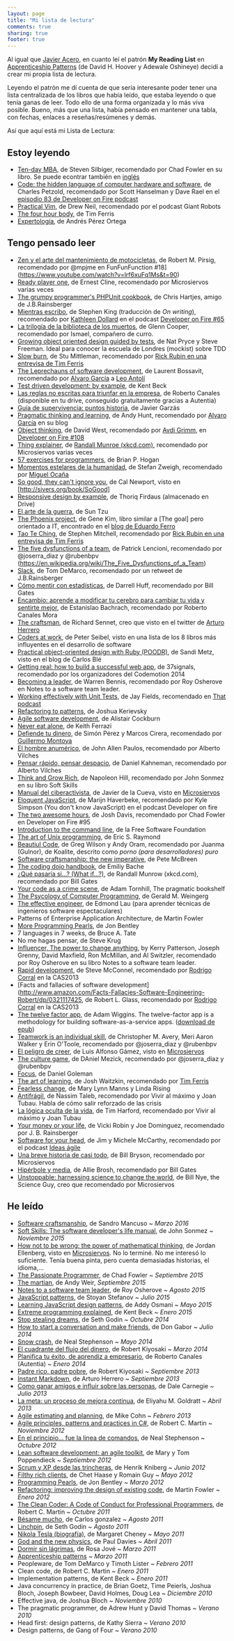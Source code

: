 ```yaml
---
layout: page
title: "Mi lista de lectura"
comments: true
sharing: true
footer: true
---
```


Al igual que [Javier Acero](http://javieracero.com), en cuanto leí el patrón 
**My Reading List**
en [Apprenticeship Patterns](/blog/2011/03/24/apprenticeship-patterns) 
(de David H. Hoover y Adewale Oshineye) decidí a crear mi propia lista de lectura.

Leyendo el patrón me dí cuenta de que sería interesante poder tener una lista centralizada 
de los libros que había leído, que estaba leyendo o que tenía ganas de leer. Todo ello de 
una forma organizada y lo más viva posible. Bueno, más que una lista, había pensado en 
mantener una tabla, con fechas, enlaces a reseñas/resúmenes y demás.

Así que aquí está mi Lista de Lectura:

## Estoy leyendo

- [Ten-day MBA](http://www.amazon.es/MBA-10-d%C3%ADas-ense%C3%B1anzas-escuelas-ebook/dp/B00D59QW6O/), de Steven Silbiger, recomendado por Chad Fowler en su libro. Se puede econtrar también en [inglés](http://www.amazon.com/The-Ten-Day-MBA-Step-Step/dp/0062199579)
- [Code: the hidden language of computer hardware and software](http://www.amazon.com/Code-Language-Computer-Hardware-Software/dp/0735611319/), de Charles Petzold, recomendado por Scott Hanselman y Dave Rael en el [episodio 83 de Developer on Fire podcast](http://developeronfire.com/Podcast/Episodes/scott-hanselman-learn-balance)
- [Practical Vim](https://pragprog.com/book/dnvim/practical-vim), de Drew Neil, recomendado por el podcast Giant Robots
- [The four hour body](https://www.amazon.es/cuerpo-perfecto-cuatro-horas-FICCION/dp/8466650210/), de Tim Ferris
- [Expertología](http://www.amazon.es/dp/8492414502), de Andrés Pérez Ortega

## Tengo pensado leer

- [Zen y el arte del mantenimiento de motocicletas](http://www.amazon.es/Arte-Mantenimiento-Motocicleta-Narrativa-Sexto/dp/8415601956/), de Robert M. Pirsig, recomendado por @mpjme en FunFunFunction #18](https://www.youtube.com/watch?v=lrf6xuFq1Ms&t=90)
- [Ready player one](http://www.amazon.es/gp/product/B00UVAREXK/), de Ernest Cline, recomendado por Microsiervos varias veces
- [The grumpy programmer's PHPUnit cookbook](https://leanpub.com/grumpy-phpunit), de Chris Hartjes, amigo de J.B.Rainsberger
- [Mientras escribo](http://www.amazon.es/Mientras-escribo-BEST-SELLER-Stephen/dp/849759732X/), de Stephen King (traducción de *On writing*), recomendado por [Kathleen Dollard](https://twitter.com/KathleenDollard/) en el podcast [Developer on Fire #65](http://developeronfire.com/Podcast/Episodes/kathleen-dollard-relentless-dedication)
- [La trilogía de la biblioteca de los muertos](www.amazon.com/Biblioteca-los-muertos-Spanish-Edition/dp/0307882268), de Glenn Cooper, recomendado por Ismael, compañero de curro.
- [Growing object oriented design guided by tests](), de Nat Pryce y Steve Freeman. Ideal para conocer la escuela de Londres (mockist) sobre TDD
- [Slow burn](http://www.amazon.com/Slow-Burn-Faster-Exercising-Slower/dp/0062736744), de Stu Mittleman, recomendado por [Rick Rubin en una entrevisa de Tim Ferris](http://fourhourworkweek.com/2015/05/15/rick-rubin)
- [The Leprechauns of software development](https://leanpub.com/leprechauns), de Laurent Bossavit, recomendado por [Alvaro García](http://twitter.com/alvaroviz) a [Leo Antolí](http://twitter.com/lantoli)
- [Test driven development: by example](http://www.amazon.com/Test-Driven-Development-Kent-Beck/dp/0321146530), de Kent Beck
- [Las reglas no escritas para triunfar en la empresa](http://www.amazon.es/escritas-triunfar-empresa-Inform%C3%A1tica-Profesional/dp/8492650435), de Roberto Canales (disponible en tu drive, conseguido gratuitamente gracias a Autentia)
- [Guía de supervivencia: puntos historia](http://www.javiergarzas.com/2015/10/nueva-guia-de-supervivencia-agil-estimacion-con-puntos-historia-si-gratis.html), de Javier Garzás
- [Pragmatic thinking and learning](https://pragprog.com/book/ahptl/pragmatic-thinking-and-learning), de Andy Hunt, recomendado por [Alvaro García](http://alvarogarcia7.github.io/blog/2015/12/31/books-read-in-2015q4/) en su blog
- [Object thinking](http://www.amazon.com/dp/0735619654), de David West, recomendado por [Avdi Grimm](http://devblog.avdi.org/), en [Developer on Fire #108](http://developeronfire.com/episode-108-avdi-grimm-your-passion-is-yours-and-yours-alone)
- [Thing explainer](http://www.amazon.es/gp/product/1473620910/), de [Randall Munroe (xkcd.com)](http://xkcd.com), recomendado por Microsiervos varias veces
- [57 exercises for programmers](https://pragprog.com/book/bhwb/exercises-for-programmers), de Brian P. Hogan
- [Momentos estelares de la humanidad](https://www.amazon.es/Momentos-estelares-humanidad-miniaturas-hist%C3%B3ricas/dp/8495359928/), de Stefan Zweigh, recomendado por [Miguel Ocaña](http://ocana.github.io)
- [So good, they can't ignore you](http://www.amazon.com/dp/1455509124?tag=sivers-20), de Cal Newport, visto en [http://sivers.org/book/SoGood]
- [Responsive design by example](http://www.amazon.com/Responsive-Design-Example-Thoriq-Firdaus/dp/1849695423/ref=sr_1_1?ie=UTF8&qid=1443036924&sr=8-1&keywords=Thoriq+Firdaus), de Thoriq Firdaus (almacenado en Drive)
- [El arte de la guerra](http://www.amazon.es/El-Arte-Guerra-Sun-Tzu/dp/148407291X), de Sun Tzu
- [The Phoenix project](http://www.amazon.com/The-Phoenix-Project-Helping-Business/dp/0988262592), de Gene Kim, libro similar a [The goal] pero orientado a IT, encontrado en el [blog de Eduardo Ferro](http://www.eferro.net/2016/03/some-books-i-recently-read.html)
- [Tao Te Ching](http://www.amazon.com/Tao-Te-Ching-Laozi/dp/0060812451), de Stephen Mitchell, recomendado por [Rick Rubin en una entrevisa de Tim Ferris](http://fourhourworkweek.com/2015/05/15/rick-rubin) 
- [The five dysfunctions of a team](http://www.amazon.com/The-Five-Dysfunctions-Team-Leadership/dp/0787960756), de Patrick Lencioni, recomendado por @joserra_diaz y @rubenbpv (https://en.wikipedia.org/wiki/The_Five_Dysfunctions_of_a_Team)
- [Slack](http://www.amazon.es/s/ref=nb_sb_noss?__mk_es_ES=%C3%85M%C3%85%C5%BD%C3%95%C3%91&url=search-alias%3Daps&field-keywords=slack+tom+demarco&rh=i%3Aaps%2Ck%3Aslack+tom+demarco), de Tom DeMarco, recomendado por un retweet de J.B.Rainsberger
- [Cómo mentir con estadísticas](http://www.amazon.es/gp/product/8498922178), de Darrell Huff, recomendado por Bill Gates
- [Encambio: aprende a modificar tu cerebro para cambiar tu vida y sentirte mejor](http://m.casadellibro.com/libro-encambio-aprende-a-modificar-tu-cerebro-para-cambiar-tu-vida-y-sentirte-mejor/9788416029396/2548418), de Estanislao Bachrach, recomendado por Roberto Canales Mora
- [The craftsman](http://www.amazon.com/dp/0300151195/ref=cm_sw_su_dp), de Richard Sennet, creo que visto en el twitter de [Arturo Herrero](http://twitter.com/arturoherrero)
- [Coders at work](http://www.amazon.com/gp/product/1430219483), de Peter Seibel, visto en una lista de los 8 libros más influyentes en el desarrollo de software
- [Practical object-oriented design with Ruby (POODR)](http://www.poodr.com), de Sandi Metz, visto en el blog de Carlos Blé
- [Getting real: how to build a successful web app](https://gettingreal.37signals.com/), de 37signals, recomendado por los organizadores del Codemotion 2014
- [Becoming a leader](http://www.amazon.com/On-Becoming-Leader-Warren-Bennis/dp/0465014089), de Warren Bennis, recomendado por Roy Osherove en Notes to a software team leader.
- [Working effectively with Unit Tests](https://leanpub.com/wewut?a=240G6_z5rAtB5wcgCycYSB), de Jay Fields, recomendado en [That podcast](http://thatpodcast.io)
- [Refactoring to patterns](http://www.amazon.com/gp/product/0321213351), de Joshua Kerievsky
- [Agile software development](http://www.amazon.com/Agile-Software-Development-Alistair-Cockburn/dp/0201699699), de Alistair Cockburn
- [Never eat alone](http://www.amazon.com/Never-Eat-Alone-Secrets-Relationship/dp/0385512058), de Keith Ferrazi
- [Defiende tu dinero](http://www.casadellibro.com/libro-defiende-tu-dinero/9788466651899/2016460), de Simón Pérez y Marcos Cirera, recomendado por [Guillermo Montoya](https://twitter.com/gmfdsr)
- [El hombre anumérico](http://www.amazon.com/El-Hombre-Anumerico-Spanish-Edition/dp/8472231496), de John Allen Paulos, recomendado por Alberto Vilches
- [Pensar rápido, pensar despacio](www.amazon.com/Pensar-rápido-despacio-Spanish-Edition-ebook/dp/B008BPHBTO), de Daniel Kahneman, recomendado por Alberto Vilches
- [Think and Grow Rich](), de Napoleon Hill, recomendado por John Sonmez en su libro Soft Skills
- [Manual del ciberactivista](http://www.amazon.es/gp/product/8494408607), de Javier de la Cueva, visto en [Microsiervos](http://www.microsiervos.com/archivo/libros/manual-del-ciberactivista-o-como-la-politica-puede-ser-cosa-de-todos-gracias-a-internet.html)
- [Eloquent JavaScript](http://www.amazon.com/Eloquent-JavaScript-Modern-Introduction-Programming/dp/1593272820), de Marijn Haverbeke, recomendado por Kyle Simpson (You don't know JavaScript) en el podcast Developer on fire
- [The two awesome hours](http://www.amazon.es/Two-Awesome-Hours-Science-Based-Strategies-ebook/dp/B00LSRU7CK/), de Josh Davis, recomendado por Chad Fowler en Developer on Fire #95
- [Introduction to the command line](http://shop.fsf.org/product/Introduction_to_Command_Line/), de la Free Software Foundation
- [The art of Unix programming](http://www.catb.org/esr/writings/taoup), de Eric S. Raymond
- [Beautiul Code](http://www.amazon.es/gp/product/0596510047/ref=as_li_tf_tl?ie=UTF8&camp=3626&creative=24790&creativeASIN=0596510047&linkCode=as2&tag=koalite-21), de Greg Wilson y Andy Oram, recomendado por Juanma (Gulnor), de Koalite, descrito como *porno (para desarrolladores) puro*
- [Software craftsmanship: the new imperative](http://www.amazon.com/Software-Craftsmanship-Imperative-Pete-McBreen/dp/0201733862), de Pete McBreen
- [The coding dojo handbook](https://leanpub.com/codingdojohandbook), de Emiliy Bache
- [¿Qué pasaría si...? (What if...?)](http://www.amazon.es/gp/product/B00TV7HI4E), de Randall Munrow (xkcd.com), recomendado por Bill Gates
- [Your code as a crime scene](https://pragprog.com/book/atcrime/your-code-as-a-crime-scene), de Adam Tornhill, The pragmatic bookshelf
- [The Psycology of Computer Programming](http://www.amazon.com/exec/obidos/ASIN/0932633420/codihorr-20), de Gerald M. Weingerg
- [The effective engineer](https://www.theeffectiveengineer.com/book), de Edmond Lau (para aprender técnicas de ingenieros software espectaculares)
- Patterns of Enterprise Application Architecture, de Martin Fowler
- [More Programming Pearls](http://search.barnesandnoble.com/More-Programming-Pearls/John-Bentley/e/9780201118896), de Jon Bentley
- 7 languages in 7 weeks, de Bruce A. Tate
- No me hagas pensar, de Steve Krug
- [Influencer, The power to change anything](http://www.amazon.com/Influencer-Science-Leading-Change-Edition-ebook/dp/B00BPO7710), by Kerry Patterson, Joseph Grenny, David Maxfield, Ron McMillan, and Al Switzler, recomendado por Roy Osherove en su libro Notes to a software team leader.
- [Rapid development](http://www.stevemcconnell.com/rd.htm), de Steve McConnel, recomendado por [Rodrigo Corral](http://twitter.com/r_corral) en la CAS2013
- [Facts and fallacies of software development](http://www.amazon.com/Facts-Fallacies-Software-Engineering-Robert/dp/0321117425, de Robert L. Glass, recomendado por [Rodrigo Corral](http://twitter.com/r_corral) en la CAS2013
- [The twelve factor app](http://12factor.net/), de Adam Wiggins. The twelve-factor app is a methodology for building software-as-a-service apps. ([download de epub](http://12factor.net/12factor.epub))
- [Teamwork is an individual skill](http://www.amazon.com/Teamwork-Is-Individual-Skill-Responsibility/dp/1576751554), de Christopher M. Avery, Meri Aaron Walker y Erin O'Toole, recomendado por @joserra_diaz y @rubenbpv
- [El peligro de creer](http://www.amazon.es/gp/product/8415589271/ref=as_li_tf_tl?ie=UTF8&camp=3626&creative=24790&creativeASIN=8401346711&linkCode=as2&tag=microsiervos-21), de Luis Alfonso Gámez, visto en [Microsiervos](http://www.microsiervos.com/archivo/libros/el-peligro-de-creer-un-repaso-esceptico-a-las-pseudociencias-y-similares.html)
- [The culture game](http://www.amazon.com/The-Culture-Game-Tools-Manager/dp/0984875301/), de DAniel Mezick, recomendado por @joserra_diaz y @rubenbpv
- [Focus](http://www.amazon.es/gp/product/8499883052/), de Daniel Goleman
- [The art of learning](http://www.amazon.com/The-Art-Learning-Journey-Performance/dp/0743277465), de Josh Waitzkin, recomendado por [Tim Ferris](http://fourhourworkweek.com/2014/03/20/the-art-of-learning-joshua-waitzkin/)
- [Fearless change](http://www.amazon.com/Fearless-Change-Patterns-Introducing-Ideas/dp/0201741571), de Mary Lynn Manns y Linda Rising
- [Antifrágil](http://www.amazon.es/gp/product/8449328640/ref=as_li_ss_tl?ie=UTF8&camp=3626&creative=24822&creativeASIN=8449328640&linkCode=as2&tag=viviralmaximo-21), de Nassim Taleb, recomendado por Vivir al máximo y Joan Tubau. Habla de cómo salir reforzado de las crisis
- [La lógica oculta de la vida](http://www.amazon.es/gp/product/8484607399/ref=as_li_ss_tl?ie=UTF8&camp=3626&creative=24822&creativeASIN=8484607399&linkCode=as2&tag=viviralmaximo-21), de Tim Harford, recomendado por Vivir al máximo y Joan Tubau
- [Your money or your life](http://www.amazon.com/Your-Money-Life-Transforming-Relationship/dp/0143115766), de Vicki Robin y Joe Dominguez, recomendado por J. B. Rainsberger
- [Software for your head](http://www.amazon.com/Software-Your-Head-Protocols-Maintaining/dp/0201604566), de Jim y Michele McCarthy, recomendado por el podcast [Ideas ágile](http://www.ideasagiles.com/podcast/)
- [Una breve historia de casi todo](http://www.microsiervos.com/archivo/libros/una-breve-historia-de-casi-todo.html), de Bill Bryson, recomendado por Microsiervos
- [Hipérbole y media](http://www.amazon.es/gp/product/8416223076), de Allie Brosh, recomendado por Bill Gates
- [Unstoppable: harnessing science to change the world](http://www.amazon.es/gp/product/B00XU114R4/ref=as_li_tf_tl), de Bill Nye, the Science Guy, creo que recomendado por Microsiervos

## He leído

- [Software craftsmanship](/blog/2016/03/15/the-software-craftsman/), de Sandro Mancuso ~ *Marzo 2016*
- [Soft Skills: The software developer's life manual](/blog/2015/11/08/soft-skills/), de John Sonmez ~ *Noviembre 2015*
- [How not to be wrong: the power of mathematical thinking](http://www.amazon.es/gp/product/0143127535), de Jordan Ellenberg, visto en [Microsiervos](http://www.microsiervos.com/archivo/libros/how-not-to-be-wrong.html). No lo terminé. No me interesó lo suficiente. Tenía buena pinta, pero cuenta demasiadas historias, el idioma,...
- [The Passionate Programmer](/blog/2015/09/20/passionate-programmer/), de Chad Fowler ~ *Septiembre 2015*
- [The martian](/blog/2015/09/06/the-martian/), de Andy Weir, *Septiembre 2015*
- [Notes to a software team leader](/blog/2015/08/23/notes-software-team-leader/), de Roy Osherove ~ *Agosto 2015*
- [JavaScript patterns](/blog/2015/07/19/javascript-patterns/), de Stoyan Stefanov ~ *Julio 2015*
- [Learning JavaScript design patterns](/blog/2015/05/29/learning-javascript-design-patterns), de Addy Osmani ~ *Mayo 2015*
- [Extreme programming explained](/blog/2015/01/02/extreme-programming-explained), de Kent Beck ~ *Enero 2015*
- [Stop stealing dreams](/blog/2015/03/13/stop-stealing-dreams), de Seth Godin ~ *Octubre 2014*
- [How to start a conversation and make friends](/blog/2014/12/05/how-to-start-conversations-and-make-friends), de Don Gabor ~ *Julio 2014*
- [Snow crash](http://www.amazon.com/Snow-Crash-Bantam-Spectra-Book/dp/0553380958), de Neal Stephenson ~ *Mayo 2014*
- [El cuadrante del flujo del dinero](https://github.com/rchavarria/book-notes/blob/master/published/cuadrante-flujo-dinero-by-robert-kiyosaki.md),
de Robert Kiyosaki ~ *Marzo 2014*
- [Planifica tu éxito, de aprendiz a empresario](/blog/2014/02/18/planifica-tu-exito),
de Roberto Canales (Autentia) ~ *Enero 2014*
- [Padre rico, padre pobre](http://www.amazon.com/Padre-Rico-Pobre-Spanish-Edition/dp/160396181X),
de Robert Kiyosaki ~ *Septiembre 2013*
- [Instant Markdown](/blog/2013/10/07/instant-markdown), de Arturo Herrero ~ *Septiembre 2013*
- [Como ganar amigos e influir sobre las personas](https://github.com/rchavarria/book-notes/blob/master/published/ganar-amigos-influir-personas-by-dale-carnegie.md),
de Dale Carnegie ~ *Julio 2013*
- [La meta: un proceso de mejora contínua](/blog/2013/04/10/la-meta), de Eliyahu M. Goldratt ~ *Abril 2013*
- [Agile estimating and planning](/blog/2013/02/13/agile-estimating-and-planning/), de Mike Cohn ~ *Febrero 2013*
- [Agile principles, patterns and practices in C#](http://rchavarria.wordpress.com/2012/11/22/agile-principles-patterns-and-practices-in-c), de Robert C. Martin ~ *Noviembre 2012*
- [En el principio... fue la linea de comandos](http://rchavarria.wordpress.com/2012/10/25/en-el-principio-fue-la-linea-de-comandos), de Neal Stephenson ~ *Octubre 2012*
- [Lean software development: an agile toolkit](http://rchavarria.wordpress.com/2012/10/10/lean-software-development), de Mary y Tom Poppendieck ~ *Septiembre 2012*
- [Scrum y XP desde las trincheras](http://rchavarria.wordpress.com/2012/07/06/scrum-y-xp-desde-las-trincheras), de Henrik Kniberg ~ *Junio 2012*
- [Filthy rich clients](http://filthyrichclients.org), de Chet Haase y Romain Guy ~ *Mayo 2012*
- [Programming Pearls](http://rchavarria.wordpress.com/2012/05/25/programming-pearls), de Jon Bentley ~ *Marzo 2012*
- [Refactoring: improving the design of existing code](http://www.amazon.com/gp/product/0201485672/ref=as_li_tf_il?ie=UTF8&amp;tag=good-read-books-20&amp;linkCode=as2&amp;camp=217145&amp;creative=399369&amp;creativeASIN=0201485672), de Martin Fowler ~ *Enero 2012*
- [The Clean Coder: A Code of Conduct for Professional Programmers](http://www.amazon.com/Clean-Coder-Conduct-Professional-Programmers/dp/0137081073/ref=sr_1_5?ie=UTF8&amp;qid=1314772593&amp;sr=8-5), de Robert C. Martin ~ *Octubre 2011*
- [Bésame mucho](http://www.casadellibro.com/libro-besame-mucho-como-criar-a-tus-hijos-con-amor-lujo/1159119/2900001206153), de Carlos gonzalez ~ *Agosto 2011*
- [Linchpin](http://www.amazon.com/Linchpin-Are-Indispensable-Seth-Godin/dp/1591844096/ref=sr_1_1?s=books&amp;ie=UTF8&amp;qid=1302263434&amp;sr=1-1), de Seth Godin ~ *Agosto 2011*
- [Nikola Tesla (biografía)](http://www.casadellibro.com/libro-nikola-tesla-el-genio-al-que-le-robaron-la-luz/1652872/2900001360156), de Margaret Cheney ~ *Mayo 2011*
- [God and the new physics](http://rchavarria.wordpress.com/2011/04/08/god-and-the-new-physics), de Paul Davies ~ *Abril 2011*
- [Dormir sin lágrimas](http://rchavarria.wordpress.com/2011/03/29/dormir-sin-lagrimas), de Rosa Jové ~ *Marzo 2011*
- [Apprenticeship patterns](/blog/2011/03/24/apprenticeship-patterns) ~ *Marzo 2011*
- Peopleware, de Tom DeMarco y Timoth Lister ~ *Febrero 2011*
- Clean code, de Robert C. Martin ~ *Enero 2011*
- Implementation patterns, de Kent Beck ~ *Enero 2011*
- Java concurrency in practice, de Brian Goetz, Time Peierls, Joshua Bloch, Joseph Bowbeer, David Holmes, Doug Lea ~ *Diciembre 2010*
- Effective java, de Joshua Bloch ~ *Noviembre 2010*
- The pragmatic programmer, de Adrew Hunt y David Thomas ~ *Verano 2010*
- Head first: design patterns, de Kathy Sierra ~ *Verano 2010*
- Design patterns, de Gang of Four ~ *Verano 2010*
